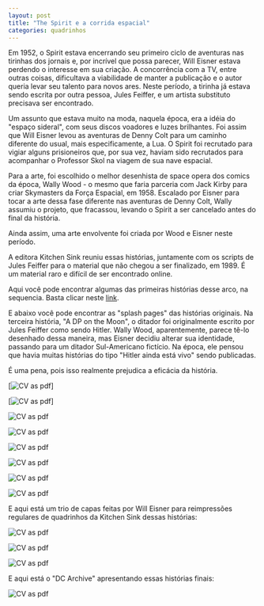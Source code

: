 ```yaml
---
layout: post
title: "The Spirit e a corrida espacial"
categories: quadrinhos
---
```


Em 1952, o Spirit estava encerrando seu primeiro ciclo de aventuras nas tirinhas dos jornais e, por incrível que possa parecer, Will Eisner estava perdendo o interesse em sua criação. A concorrência com a TV, entre outras coisas, dificultava a viabilidade de manter a publicação e o autor queria levar seu talento para novos ares. Neste período, a tirinha já estava sendo escrita por outra pessoa, Jules Feiffer, e um artista substituto precisava ser encontrado.

Um assunto que estava muito na moda, naquela época, era a idéia do "espaço sideral", com seus discos voadores e luzes brilhantes. Foi assim que Will Eisner levou as aventuras de Denny Colt para um caminho  diferente do usual, mais especificamente, a Lua. O Spirit foi recrutado para vigiar alguns prisioneiros que, por sua vez, haviam sido recrutados  para acompanhar o Professor Skol na viagem de sua nave espacial.

Para a arte, foi escolhido o melhor desenhista de space opera dos comics da época, Wally Wood - o mesmo que faria parceria com Jack Kirby para criar Skymasters da Força Espacial, em 1958. Escalado por Eisner para tocar a arte dessa fase diferente nas aventuras de Denny Colt, Wally assumiu o projeto, que fracassou, levando o Spirit a ser cancelado antes do final da história.

Ainda assim,  uma arte envolvente foi criada por Wood e Eisner neste período.

A editora Kitchen Sink reuniu essas histórias, juntamente com os scripts de Jules Feiffer para o material que não chegou a ser finalizado, em 1989. É um material raro e difícil de ser encontrado online.

Aqui você pode encontrar algumas das primeiras histórias desse arco, na sequencia. Basta clicar neste [link](http://ethunter1.blogspot.com/2010/11/sunday-funnies-spirit-moon.html).

E abaixo você pode encontrar  as "splash pages" das histórias originais. Na terceira história, "A DP on the Moon", o ditador  foi originalmente escrito por Jules Feiffer como sendo Hitler. Wally Wood, aparentemente, parece tê-lo desenhado dessa maneira, mas Eisner decidiu alterar sua identidade, passando para um ditador Sul-Americano fictício. Na época, ele pensou que havia muitas histórias do tipo "Hitler ainda está vivo" sendo publicadas.

É uma pena, pois isso realmente prejudica a eficácia da história.


[![CV as pdf](/_posts/_files/intro.jpg)]

[![CV as pdf](_files/2.jpg)]

![CV as pdf](_files/3.jpg)

![CV as pdf](_files/4.jpg)

![CV as pdf](_files/5.jpg)

![CV as pdf](_files/6.jpg)

![CV as pdf](_files/7.jpg)

![CV as pdf](_files/8.jpg)


E aqui está um trio de capas feitas por Will Eisner para reimpressões regulares de quadrinhos da Kitchen Sink dessas histórias:

![CV as pdf](_files/capa1.jpg)

![CV as pdf](_files/capa2.jpg)

![CV as pdf](_files/capa3.jpg)


E aqui está o  "DC Archive" apresentando essas histórias finais:

![CV as pdf](_files/encadernado.jpg)
